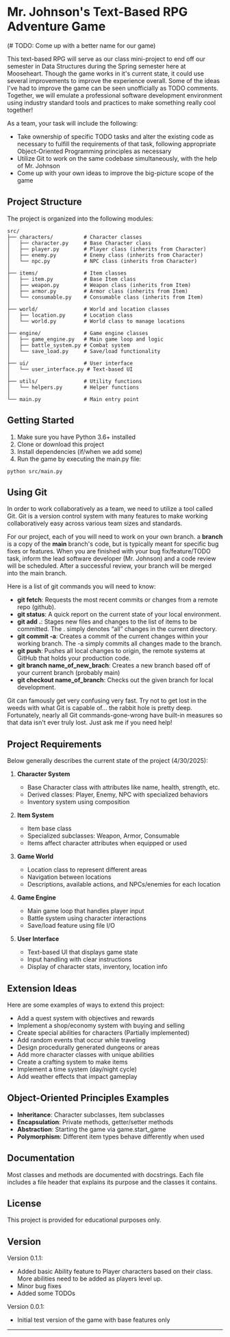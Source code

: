 # Mr. Johnson's Text-Based RPG Adventure Game
(# TODO: Come up with a better name for our game)

This text-based RPG will serve as our class mini-project to end off our semester in Data Structures during the Spring semester here at Mooseheart. Though the game works in it's current state, it could use several improvements to improve the experience overall. Some of the ideas I've had to improve the game can be seen unofficially as TODO comments. Together, we will emulate a professional software development environment using industry standard tools and practices to make something really cool together!

As a team, your task will include the following:
 - Take ownership of specific TODO tasks and alter the existing code as necessary to fulfill the requirements of that task, following appropriate Object-Oriented Programming principles as necessary
 - Utilize Git to work on the same codebase simultaneously, with the help of Mr. Johnson
 - Come up with your own ideas to improve the big-picture scope of the game

## Project Structure

The project is organized into the following modules:

```
src/
├── characters/          # Character classes
│   ├── character.py     # Base Character class
│   ├── player.py        # Player class (inherits from Character)
│   ├── enemy.py         # Enemy class (inherits from Character)
│   └── npc.py           # NPC class (inherits from Character)
│
├── items/               # Item classes
│   ├── item.py          # Base Item class
│   ├── weapon.py        # Weapon class (inherits from Item)
│   ├── armor.py         # Armor class (inherits from Item)
│   └── consumable.py    # Consumable class (inherits from Item)
│
├── world/               # World and location classes
│   ├── location.py      # Location class
│   └── world.py         # World class to manage locations
│
├── engine/              # Game engine classes
│   ├── game_engine.py   # Main game loop and logic
│   ├── battle_system.py # Combat system
│   └── save_load.py     # Save/load functionality
│
├── ui/                  # User interface
│   └── user_interface.py # Text-based UI
│
├── utils/               # Utility functions
│   └── helpers.py       # Helper functions
│
└── main.py              # Main entry point
```

## Getting Started

1. Make sure you have Python 3.6+ installed
2. Clone or download this project
3. Install dependencies (if/when we add some)
3. Run the game by executing the main.py file:

```
python src/main.py
```

## Using Git 

In order to work collaboratively as a team, we need to utilize a tool called Git. Git is a version control system with many features to make working collaboratively easy across various team sizes and standards. 

For our project, each of you will need to work on your own branch. a **branch** is a copy of the **main** branch's code, but is typically meant for specific bug fixes or features. When you are finished with your bug fix/feature/TODO task, inform the lead software developer (Mr. Johnson) and a code review will be scheduled. After a successful review, your branch will be merged into the main branch. 

Here is a list of git commands you will need to know:

 - **git fetch**: Requests the most recent commits or changes from a remote repo (github).
 - **git status**: A quick report on the current state of your local environment.
 - **git add .**: Stages new files and changes to the list of items to be committed. The . simply denotes “all” changes in the current directory.
 - **git commit -a**: Creates a commit of the current changes within your working branch. The -a simply commits all changes made to the branch.
 - **git push**: Pushes all local changes to origin, the remote systems at GitHub that holds your production code.
 - **git branch name_of_new_brach**: Creates a new branch based off of your current branch (probably main)
 - **git checkout name_of_branch**: Checks out the given branch for local development.

Git can famously get very confusing very fast. Try not to get lost in the weeds with what Git is capable of... the rabbit hole is pretty deep. Fortunately, nearly all Git commands-gone-wrong have built-in measures so that data isn't ever truly lost. Just ask me if you need help!
 
## Project Requirements

Below generally describes the current state of the project (4/30/2025):

1. **Character System**
   - Base Character class with attributes like name, health, strength, etc.
   - Derived classes: Player, Enemy, NPC with specialized behaviors
   - Inventory system using composition

2. **Item System**
   - Item base class
   - Specialized subclasses: Weapon, Armor, Consumable
   - Items affect character attributes when equipped or used

3. **Game World**
   - Location class to represent different areas
   - Navigation between locations
   - Descriptions, available actions, and NPCs/enemies for each location

4. **Game Engine**
   - Main game loop that handles player input
   - Battle system using character interactions
   - Save/load feature using file I/O

5. **User Interface**
   - Text-based UI that displays game state
   - Input handling with clear instructions
   - Display of character stats, inventory, location info

## Extension Ideas

Here are some examples of ways to extend this project:

- Add a quest system with objectives and rewards
- Implement a shop/economy system with buying and selling
- Create special abilities for characters (Partially implemented)
- Add random events that occur while traveling
- Design procedurally generated dungeons or areas
- Add more character classes with unique abilities
- Create a crafting system to make items
- Implement a time system (day/night cycle)
- Add weather effects that impact gameplay

## Object-Oriented Principles Examples

- **Inheritance**: Character subclasses, Item subclasses
- **Encapsulation**: Private methods, getter/setter methods
- **Abstraction**: Starting the game via game.start_game
- **Polymorphism**: Different item types behave differently when used

## Documentation

Most classes and methods are documented with docstrings. Each file includes a file header that explains its purpose and the classes it contains.

## License

This project is provided for educational purposes only.

## Version

Version 0.1.1:
 - Added basic Ability feature to Player characters based on their class. More abilities need to be added as players level up.
 - Minor bug fixes
 - Added some TODOs

Version 0.0.1:
 - Initial test version of the game with base features only

---